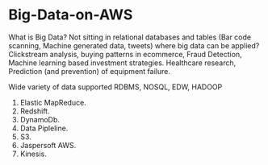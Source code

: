 # Big-Data-on-AWS
What is Big Data?
Not sitting in relational databases and tables (Bar code scanning, Machine generated data, tweets)
where big data can be applied?
Clickstream analysis, buying patterns in ecommerce, Fraud Detection, Machine learning based investment strategies. Healthcare research, Prediction (and prevention) of equipment failure.

Wide variety of data supported
RDBMS, NOSQL, EDW, HADOOP

1. Elastic MapReduce.
2. Redshift.
3. DynamoDb.
4. Data Pipleline.
5. S3.
6. Jaspersoft AWS.
7. Kinesis.




